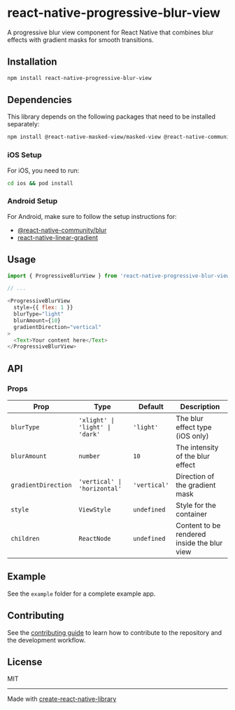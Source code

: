 # react-native-progressive-blur-view

A progressive blur view component for React Native that combines blur effects with gradient masks for smooth transitions.

## Installation

```sh
npm install react-native-progressive-blur-view
```

## Dependencies

This library depends on the following packages that need to be installed separately:

```sh
npm install @react-native-masked-view/masked-view @react-native-community/blur react-native-linear-gradient
```

### iOS Setup

For iOS, you need to run:

```sh
cd ios && pod install
```

### Android Setup

For Android, make sure to follow the setup instructions for:
- [@react-native-community/blur](https://github.com/Kureev/react-native-blur#android)
- [react-native-linear-gradient](https://github.com/react-native-linear-gradient/react-native-linear-gradient#android)

## Usage

```js
import { ProgressiveBlurView } from 'react-native-progressive-blur-view';

// ...

<ProgressiveBlurView
  style={{ flex: 1 }}
  blurType="light"
  blurAmount={10}
  gradientDirection="vertical"
>
  <Text>Your content here</Text>
</ProgressiveBlurView>
```

## API

### Props

| Prop | Type | Default | Description |
|------|------|---------|-------------|
| `blurType` | `'xlight' \| 'light' \| 'dark'` | `'light'` | The blur effect type (iOS only) |
| `blurAmount` | `number` | `10` | The intensity of the blur effect |
| `gradientDirection` | `'vertical' \| 'horizontal'` | `'vertical'` | Direction of the gradient mask |
| `style` | `ViewStyle` | `undefined` | Style for the container |
| `children` | `ReactNode` | `undefined` | Content to be rendered inside the blur view |

## Example

See the `example` folder for a complete example app.

## Contributing

See the [contributing guide](CONTRIBUTING.md) to learn how to contribute to the repository and the development workflow.

## License

MIT

---

Made with [create-react-native-library](https://github.com/callstack/react-native-builder-bob)
